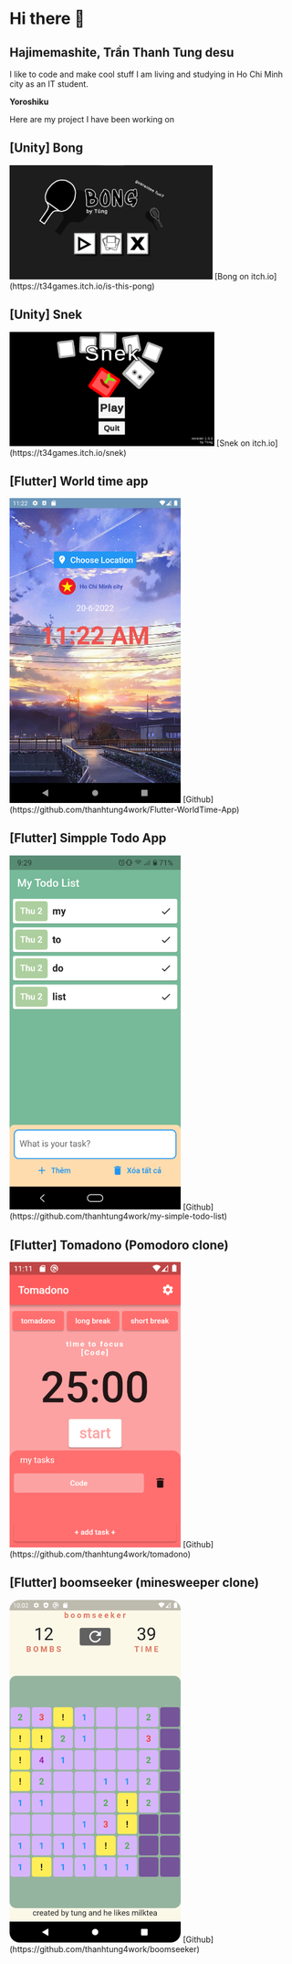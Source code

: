 # Hi there 👋
## Hajimemashite, Trần Thanh Tung desu

I like to code and make cool stuff
I am living and studying in Ho Chi Minh city as an IT student.

**Yoroshiku**

Here are my project I have been working on

## [Unity] Bong
<img src="/assets/Bong Start.png" alt="Bong start screen" style="height: 200px;"/>
[Bong on itch.io](https://t34games.itch.io/is-this-pong)

## [Unity] Snek
<img src="/assets/Snek Start.png" alt="Snek start screen" style="height: 200px;"/>
[Snek on itch.io](https://t34games.itch.io/snek)

## [Flutter] World time app 
<img src="/assets/TimeApp.png" alt="TimeApp image" style="width: 300px;"/>
[Github](https://github.com/thanhtung4work/Flutter-WorldTime-App)

## [Flutter] Simpple Todo App
<img src="/assets/SimpleTodoApp.jpg" alt="TimeApp image" style="width: 300px;"/>
[Github](https://github.com/thanhtung4work/my-simple-todo-list)

## [Flutter] Tomadono (Pomodoro clone)
<img src="/assets/Tomadono.png" alt="Tomadono image" style="width: 300px;"/>
[Github](https://github.com/thanhtung4work/tomadono)

## [Flutter] boomseeker (minesweeper clone)
<img src="/assets/boomseeker.png" alt="boomseeker image" style="width: 300px;"/>
[Github](https://github.com/thanhtung4work/boomseeker)
